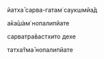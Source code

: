 йатха̄ сарва-гатам̇ саукшмйа̄д

а̄ка̄ш́ам̇ нопалипйате

сарватра̄вастхито дехе

татха̄тма̄ нопалипйате